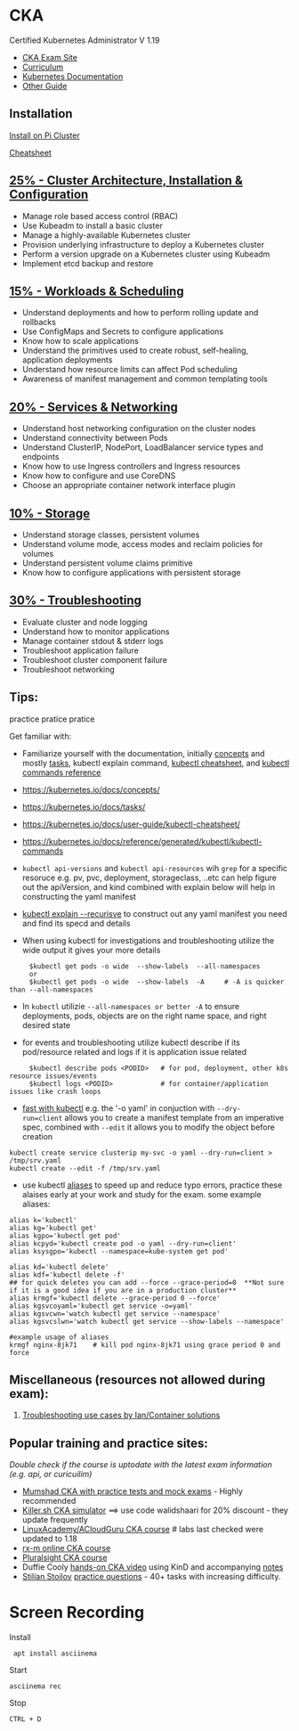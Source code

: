 # CKA
Certified Kubernetes Administrator V 1.19

* [CKA Exam Site](https://www.cncf.io/certification/cka/)
* [Curriculum](https://github.com/cncf/curriculum)
* [Kubernetes Documentation](https://kubernetes.io/docs)
* [Other Guide](http://www.lib4dev.in/info/walidshaari/Kubernetes-Certified-Administrator/103684801)

## Installation
[Install on Pi Cluster](kubernetes-on-pi.md)

[Cheatsheet](./Cluster-Architecture-Installation-Configuration/CheatSheet.md)

## [25% - Cluster Architecture, Installation & Configuration](./Cluster-Architecture-Installation-Configuration/ReadMe.md)

* Manage role based access control (RBAC)
* Use Kubeadm to install a basic cluster
* Manage a highly-available Kubernetes cluster
* Provision underlying infrastructure to deploy a Kubernetes cluster
* Perform a version upgrade on a Kubernetes cluster using Kubeadm
* Implement etcd backup and restore

## [15% - Workloads & Scheduling](./Workloads-Scheduling)
* Understand deployments and how to perform rolling update and rollbacks
* Use ConfigMaps and Secrets to configure applications
* Know how to scale applications
* Understand the primitives used to create robust, self-healing, application deployments
* Understand how resource limits can affect Pod scheduling
* Awareness of manifest management and common templating tools

## [20% - Services & Networking](./Services-Networking/ReadMe.md)
* Understand host networking configuration on the cluster nodes
* Understand connectivity between Pods
* Understand ClusterIP, NodePort, LoadBalancer service types and endpoints
* Know how to use Ingress controllers and Ingress resources
* Know how to configure and use CoreDNS
* Choose an appropriate container network interface plugin

## [10% - Storage](./Storage/ReadMe.md)
* Understand storage classes, persistent volumes
* Understand volume mode, access modes and reclaim policies for volumes
* Understand persistent volume claims primitive
* Know how to configure applications with persistent storage

## [30% - Troubleshooting](./Troubleshooting/ReadMe.md)
* Evaluate cluster and node logging
* Understand how to monitor applications
* Manage container stdout & stderr logs
* Troubleshoot application failure
* Troubleshoot cluster component failure
* Troubleshoot networking


Tips:
-----

practice pratice pratice

Get familiar with:

-   Familiarize yourself with the documentation, initially [concepts](https://kubernetes.io/docs/concepts/) and mostly [tasks](https://kubernetes.io/docs/tasks/), kubectl explain command, [kubectl cheatsheet](https://kubernetes.io/docs/user-guide/kubectl-cheatsheet/), and [kubectl commands reference](https://kubernetes.io/docs/reference/generated/kubectl/kubectl-commands)

-   https://kubernetes.io/docs/concepts/

-   https://kubernetes.io/docs/tasks/

-   https://kubernetes.io/docs/user-guide/kubectl-cheatsheet/

-   https://kubernetes.io/docs/reference/generated/kubectl/kubectl-commands

-   `kubectl api-versions` and `kubectl api-resources` wih `grep` for a specific resoruce e.g. pv, pvc, deployment, storageclass, ..etc can help figure out the apiVersion, and kind combined with explain below will help in constructing the yaml manifest

-   [kubectl explain --recurisve](https://blog.heptio.com/kubectl-explain-heptioprotip-ee883992a243) to construct out any yaml manifest you need and find its specd and details

-   When using kubectl for investigations and troubleshooting utilize the wide output it gives your more details

```
     $kubectl get pods -o wide  --show-labels  --all-namespaces
     or
     $kubectl get pods -o wide  --show-labels  -A     # -A is quicker than --all-namespaces

```

-   In `kubectl` utilizie `--all-namespaces or better -A` to ensure deployments, pods, objects are on the right name space, and right desired state

-   for events and troubleshooting utilize kubectl describe if its pod/resource related and logs if it is application issue related

```
     $kubectl describe pods <PODID>   # for pod, deployment, other k8s resource issues/events
     $kubectl logs <PODID>            # for container/application issues like crash loops

```

-   [fast with kubectl](https://medium.com/faun/be-fast-with-kubectl-1-18-ckad-cka-31be00acc443) e.g. the '-o yaml' in conjuction with `--dry-run=client` allows you to create a manifest template from an imperative spec, combined with `--edit` it allows you to modify the object before creation

```
kubectl create service clusterip my-svc -o yaml --dry-run=client > /tmp/srv.yaml
kubectl create --edit -f /tmp/srv.yaml

```

-   use kubectl [aliases](https://github.com/ahmetb/kubectl-aliases) to speed up and reduce typo errors, practice these alaises early at your work and study for the exam. some example aliases:

```
alias k='kubectl'
alias kg='kubectl get'
alias kgpo='kubectl get pod'
alias kcpyd='kubectl create pod -o yaml --dry-run=client'
alias ksysgpo='kubectl --namespace=kube-system get pod'

alias kd='kubectl delete'
alias kdf='kubectl delete -f'
## for quick deletes you can add --force --grace-period=0  **Not sure if it is a good idea if you are in a production cluster**
alias krmgf='kubectl delete --grace-period 0 --force'
alias kgsvcoyaml='kubectl get service -o=yaml'
alias kgsvcwn='watch kubectl get service --namespace'
alias kgsvcslwn='watch kubectl get service --show-labels --namespace'

#example usage of aliases
krmgf nginx-8jk71    # kill pod nginx-8jk71 using grace period 0 and force

```

Miscellaneous (resources not allowed during exam):
--------------------------------------------------

1.  [Troubleshooting use cases by Ian/Container solutions](https://github.com/ContainerSolutions/kubernetes-examples)

Popular training and practice sites:
------------------------------------

*Double check if the course is uptodate with the latest exam information (e.g. api, or curicuilim)*

-   [Mumshad CKA with practice tests and mock exams](https://www.udemy.com/course/certified-kubernetes-administrator-with-practice-tests/) - Highly recommended
-   [Killer.sh CKA simulator](https://killer.sh/cka) ⟹ use code walidshaari for 20% discount - they update frequently
-   [LinuxAcademy/ACloudGuru CKA course](https://acloud.guru/learn/7f5137aa-2d26-4b19-8d8c-025b22667e76) # labs last checked were updated to 1.18
-   [rx-m online CKA course](https://rx-m.com/cka-online-training/)
-   [Pluralsight CKA course](https://www.pluralsight.com/paths/certified-kubernetes-administrator)
-   Duffie Cooly [hands-on CKA video](https://k8s.work/cka-lab.mp4) using KinD and accompanying [notes](https://hackmd.io/@mauilion/cka-lab)
-   [Stilian Stoilov](https://www.linkedin.com/in/stilian-stoilov-379972a9/) [practice questions](https://github.com/StenlyTU/K8s-training-official) - 40+ tasks with increasing difficulty.

# Screen Recording

Install 

```
 apt install asciinema
```

Start
```
asciinema rec
```

Stop
```
CTRL + D
```